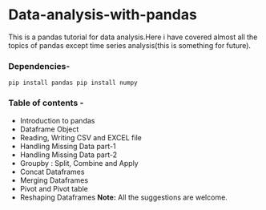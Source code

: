 # Data-analysis-with-pandas
This is a pandas tutorial for data analysis.Here i have covered almost all the topics of pandas except time series analysis(this is something for future).
### Dependencies-
   ` pip install pandas
     pip install numpy 
   `
### Table of contents -
  * Introduction to pandas
  * Dataframe Object
  * Reading, Writing CSV and EXCEL file
  * Handling Missing Data part-1
  * Handling Missing Data part-2
  * Groupby : Split, Combine and Apply
  * Concat Dataframes
  * Merging Dataframes
  * Pivot and Pivot table
  * Reshaping Dataframes
**Note:** All the suggestions are welcome.

